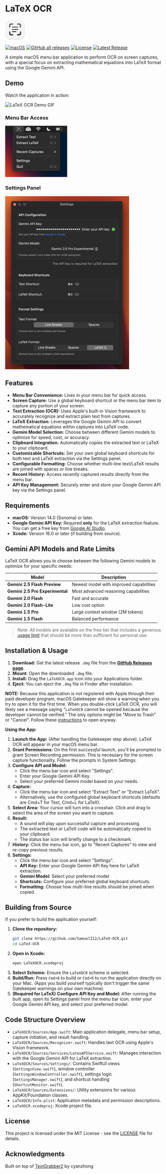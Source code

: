 # LaTeX OCR

<img src="Assets/Icon.png" alt="LaTeX OCR Icon" width="64"/>

[![macOS](https://img.shields.io/badge/macOS-14.0%2B-brightgreen)](https://github.com/SamuelZ12/LaTeX-OCR/releases/latest)
[![GitHub all releases](https://img.shields.io/github/downloads/SamuelZ12/LaTeX-OCR/total)](https://github.com/SamuelZ12/LaTeX-OCR/releases)
[![License](https://img.shields.io/github/license/SamuelZ12/LaTeX-OCR)](LICENSE)
[![Latest Release](https://img.shields.io/github/v/release/SamuelZ12/LaTeX-OCR)](https://github.com/SamuelZ12/LaTeX-OCR/releases/latest)

A simple macOS menu bar application to perform OCR on screen captures, with a special focus on extracting mathematical equations into LaTeX format using the Google Gemini API.

## Demo

Watch the application in action:

![LaTeX OCR Demo GIF](Assets/demo.gif) 

### Menu Bar Access
<img src="Assets/Menu_Bar.png" alt="LaTeX OCR Menu Bar" width="200"/>

### Settings Panel
<img src="Assets/Settings_Window.png" alt="LaTeX OCR Settings Window" width="400"/>

## Features

* **Menu Bar Convenience:** Lives in your menu bar for quick access.
* **Screen Capture:** Use a global keyboard shortcut or the menu bar item to capture any portion of your screen.
* **Text Extraction (OCR):** Uses Apple's built-in Vision framework to accurately recognize and extract plain text from captures.
* **LaTeX Extraction:** Leverages the Google Gemini API to convert mathematical equations within captures into LaTeX code.
* **Gemini Model Selection:** Choose between different Gemini models to optimize for speed, cost, or accuracy.
* **Clipboard Integration:** Automatically copies the extracted text or LaTeX to your clipboard.
* **Customizable Shortcuts:** Set your own global keyboard shortcuts for both text and LaTeX extraction via the Settings panel.
* **Configurable Formatting:** Choose whether multi-line text/LaTeX results are joined with spaces or line breaks.
* **Recent History:** Access recently captured results directly from the menu bar.
* **API Key Management:** Securely enter and store your Google Gemini API key via the Settings panel.

## Requirements

* **macOS:** Version 14.0 (Sonoma) or later.
* **Google Gemini API Key:** Required **only** for the LaTeX extraction feature. You can get a free key from [Google AI Studio](https://makersuite.google.com/app/apikey).
* **Xcode:** Version 16.0 or later (if building from source).

## Gemini API Models and Rate Limits

LaTeX OCR allows you to choose between the following Gemini models to optimize for your specific needs:

| Model | Description |
|-------|-------------|
| **Gemini 2.5 Flash Preview** | Newest model with improved capabilities |
| **Gemini 2.5 Pro Experimental** | Most advanced reasoning capabilities |
| **Gemini 2.0 Flash** | Fast and accurate |
| **Gemini 2.0 Flash-Lite** | Low cost option |
| **Gemini 1.5 Pro** | Large context window (2M tokens) |
| **Gemini 1.5 Flash** | Balanced performance |

> Note: All models are available on the free tier that includes a generous [usage limit](https://ai.google.dev/gemini-api/docs/rate-limits) that should be more than sufficient for personal use. 

## Installation & Usage

1.  **Download:** Get the latest release `.dmg` file from the [**GitHub Releases page**](https://github.com/SamuelZ12/LaTeX-OCR/releases/latest).
2.  **Mount:** Open the downloaded `.dmg` file.
3.  **Install:** Drag the `LaTeXOCR.app` icon into your Applications folder.
4.  **Eject:** You can eject the `.dmg` file in Finder after installation.

**NOTE:**
Because this application is not registered with Apple through their paid developer program, macOS Gatekeeper will show a warning when you try to open it for the first time. When you double-click LaTeX OCR, you will likely see a message saying "`LaTeXOCR` cannot be opened because the developer cannot be verified." The only options might be "Move to Trash" or "Cancel". Follow these [instructions](https://support.apple.com/en-ca/guide/mac-help/mh40616/mac) to open anyway. 

**Using the App:**

1.  **Launch the App:** (After handling the Gatekeeper step above). LaTeX OCR will appear in your macOS menu bar.
2.  **Grant Permissions:** On the first *successful* launch, you'll be prompted to grant Screen Recording permission. This is necessary for the screen capture functionality. Follow the prompts in System Settings.
3.  **Configure API and Model:**
    * Click the menu bar icon and select "Settings".
    * Enter your Google Gemini API Key.
    * Select your preferred Gemini model based on your needs.
4.  **Capture:**
    * Click the menu bar icon and select "Extract Text" or "Extract LaTeX".
    * Alternatively, use the configured global keyboard shortcuts (defaults are Cmd+T for Text, Cmd+L for LaTeX).
5.  **Select Area:** Your cursor will turn into a crosshair. Click and drag to select the area of the screen you want to capture.
6.  **Result:**
    * A sound will play upon successful capture and processing.
    * The extracted text or LaTeX code will be automatically copied to your clipboard.
    * The status bar icon will briefly change to a checkmark.
7.  **History:** Click the menu bar icon, go to "Recent Captures" to view and re-copy previous results.
8.  **Settings:**
    * Click the menu bar icon and select "Settings".
    * **API Key:** Enter your Google Gemini API Key here for LaTeX extraction.
    * **Gemini Model:** Select your preferred model
    * **Shortcuts:** Configure your preferred global keyboard shortcuts.
    * **Formatting:** Choose how multi-line results should be joined when copied.

## Building from Source

If you prefer to build the application yourself:

1.  **Clone the repository:**
    ```bash
    git clone https://github.com/SamuelZ12/LaTeX-OCR.git
    cd LaTeX-OCR
    ```
2.  **Open in Xcode:**
    ```bash
    open LaTeXOCR.xcodeproj
    ```
3.  **Select Scheme:** Ensure the `LaTeXOCR` scheme is selected.
4.  **Build/Run:** Press `Cmd+B` to build or `Cmd+R` to run the application directly on your Mac. (Apps you build yourself typically don't trigger the same Gatekeeper warnings on your own machine).
5.  **(Required for LaTeX)** **Configure API Key and Model:** After running the built app, open its Settings panel from the menu bar icon, enter your Google Gemini API key, and select your preferred model.

## Code Structure Overview

* `LaTeXOCR/Sources/App.swift`: Main application delegate, menu bar setup, capture initiation, and result handling.
* `LaTeXOCR/Sources/Recognizer.swift`: Handles text OCR using Apple's Vision framework.
* `LaTeXOCR/Sources/Services/LatexAPIService.swift`: Manages interaction with the Google Gemini API for LaTeX extraction.
* `LaTeXOCR/Sources/Settings/`: Contains SwiftUI views (`SettingsView.swift`), window controller (`SettingsWindowController.swift`), settings logic (`SettingsManager.swift`), and shortcut handling (`ShortcutMonitor.swift`).
* `LaTeXOCR/Sources/Extensions/`: Utility extensions for various AppKit/Foundation classes.
* `LaTeXOCR/Info.plist`: Application metadata and permission descriptions.
* `LaTeXOCR.xcodeproj`: Xcode project file.

## License

This project is licensed under the MIT License - see the [LICENSE](LICENSE) file for details.

## Acknowledgments

Built on top of [TextGrabber2](https://github.com/TextGrabber2-app/TextGrabber2) by cyanzhong
